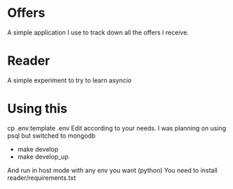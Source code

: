 # Offers

A simple application I use to track down all the offers I receive.

# Reader

A simple experiment to try to learn asyncio

# Using this

cp .env.template .env
Edit according to your needs. I was planning on using psql but switched to mongodb

- make develop
- make develop_up

And run in host mode with any env you want (python)
You need to install reader/requirements.txt